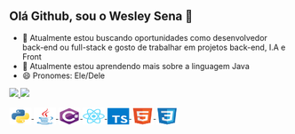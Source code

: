 ## Olá Github, sou o Wesley Sena 👋

- 🔭 Atualmente estou buscando oportunidades como desenvolvedor back-end ou full-stack e gosto de trabalhar em projetos back-end, I.A e Front
- 🌱 Atualmente estou aprendendo mais sobre a linguagem Java
- 😄 Pronomes: Ele/Dele

<div>
  <a href="https://github.com/SunaUezuri">
  <img height="180rem" src="https://github-readme-stats.vercel.app/api?username=SunaUezuri&show_icons=true&theme=dracula&include_all_commits=true&count_private=true"/>
    <img height="180rem" src="https://github-readme-stats.vercel.app/api/top-langs/?username=SunaUezuri&layout=compact&langs_count16&theme=dracula"/>
</div>

<div style="display: inline_block"><br>
  <img align="center" alt="Wesley-Python" height="30" width="40" src="https://raw.githubusercontent.com/devicons/devicon/master/icons/python/python-original.svg"/>
  <img align="center" alt="Wesley-Python" height="30" width="40" src="https://raw.githubusercontent.com/devicons/devicon/master/icons/java/java-original.svg"/>
  <img align="center" alt="Wesley-Python" height="30" width="40" src="https://raw.githubusercontent.com/devicons/devicon/master/icons/csharp/csharp-original.svg"/>
  <img align="center" alt="Wesley-Python" height="30" width="40" src="https://raw.githubusercontent.com/devicons/devicon/master/icons/react/react-original.svg"/>
  <img align="center" alt="Wesley-Python" height="30" width="40" src="https://raw.githubusercontent.com/devicons/devicon/master/icons/typescript/typescript-plain.svg"/>
  <img align="center" alt="Wesley-Python" height="30" width="40" src="https://raw.githubusercontent.com/devicons/devicon/master/icons/html5/html5-original.svg"/>
  <img align="center" alt="Wesley-Python" height="30" width="40" src="https://raw.githubusercontent.com/devicons/devicon/master/icons/css3/css3-original.svg"/>
</div>
